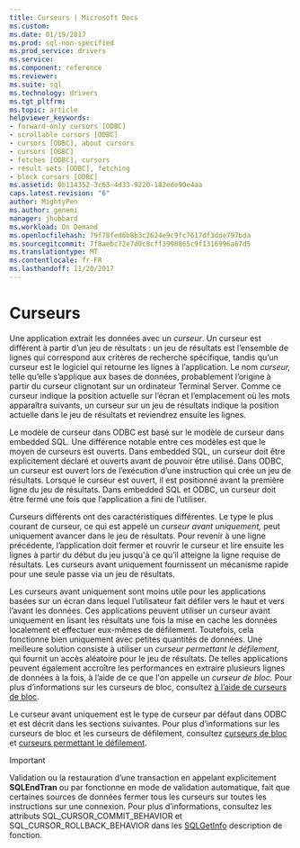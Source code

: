 ```yaml
---
title: Curseurs | Microsoft Docs
ms.custom: 
ms.date: 01/19/2017
ms.prod: sql-non-specified
ms.prod_service: drivers
ms.service: 
ms.component: reference
ms.reviewer: 
ms.suite: sql
ms.technology: drivers
ms.tgt_pltfrm: 
ms.topic: article
helpviewer_keywords:
- forward-only cursors [ODBC]
- scrollable cursors [ODBC]
- cursors [ODBC], about cursors
- cursors [ODBC]
- fetches [ODBC], cursors
- result sets [ODBC], fetching
- block cursors [ODBC]
ms.assetid: 0b114352-3c63-4d33-9220-182ede90e4aa
caps.latest.revision: "6"
author: MightyPen
ms.author: genemi
manager: jhubbard
ms.workload: On Demand
ms.openlocfilehash: 79f78fed6b8b3c2624e9c9fc7617df3dde797bda
ms.sourcegitcommit: 7f8aebc72e7d0c8cff3990865c9f1316996a67d5
ms.translationtype: MT
ms.contentlocale: fr-FR
ms.lasthandoff: 11/20/2017
---
```

# <a name="cursors"></a>Curseurs
Une application extrait les données avec un *curseur*. Un curseur est différent à partir d’un jeu de résultats : un jeu de résultats est l’ensemble de lignes qui correspond aux critères de recherche spécifique, tandis qu’un curseur est le logiciel qui retourne les lignes à l’application. Le nom *curseur,* telle qu’elle s’applique aux bases de données, probablement l’origine à partir du curseur clignotant sur un ordinateur Terminal Server. Comme ce curseur indique la position actuelle sur l’écran et l’emplacement où les mots apparaîtra suivants, un curseur sur un jeu de résultats indique la position actuelle dans le jeu de résultats et reviendrez ensuite les lignes.  
  
 Le modèle de curseur dans ODBC est basé sur le modèle de curseur dans embedded SQL. Une différence notable entre ces modèles est que le moyen de curseurs est ouverts. Dans embedded SQL, un curseur doit être explicitement déclaré et ouverts avant de pouvoir être utilisé. Dans ODBC, un curseur est ouvert lors de l’exécution d’une instruction qui crée un jeu de résultats. Lorsque le curseur est ouvert, il est positionné avant la première ligne du jeu de résultats. Dans embedded SQL et ODBC, un curseur doit être fermé une fois que l’application a fini de l’utiliser.  
  
 Curseurs différents ont des caractéristiques différentes. Le type le plus courant de curseur, ce qui est appelé un *curseur avant uniquement,* peut uniquement avancer dans le jeu de résultats. Pour revenir à une ligne précédente, l’application doit fermer et rouvrir le curseur et lire ensuite les lignes à partir du début du jeu jusqu'à ce qu’il atteigne la ligne requise de résultats. Les curseurs avant uniquement fournissent un mécanisme rapide pour une seule passe via un jeu de résultats.  
  
 Les curseurs avant uniquement sont moins utile pour les applications basées sur un écran dans lequel l’utilisateur fait défiler vers le haut et vers l’avant les données. Ces applications peuvent utiliser un curseur avant uniquement en lisant les résultats une fois la mise en cache les données localement et effectuer eux-mêmes de défilement. Toutefois, cela fonctionne bien uniquement avec petites quantités de données. Une meilleure solution consiste à utiliser un *curseur permettant le défilement,* qui fournit un accès aléatoire pour le jeu de résultats. De telles applications peuvent également accroître les performances en extraire plusieurs lignes de données à la fois, à l’aide de ce que l'on appelle un *curseur de bloc.* Pour plus d’informations sur les curseurs de bloc, consultez [à l’aide de curseurs de bloc](../../../odbc/reference/develop-app/using-block-cursors.md).  
  
 Le curseur avant uniquement est le type de curseur par défaut dans ODBC et est décrit dans les sections suivantes. Pour plus d’informations sur les curseurs de bloc et les curseurs de défilement, consultez [curseurs de bloc](../../../odbc/reference/develop-app/block-cursors.md) et [curseurs permettant le défilement](../../../odbc/reference/develop-app/scrollable-cursors.md).  
  
> [!IMPORTANT]  
>  Validation ou la restauration d’une transaction en appelant explicitement **SQLEndTran** ou par fonctionne en mode de validation automatique, fait que certaines sources de données fermer tous les curseurs sur toutes les instructions sur une connexion. Pour plus d’informations, consultez les attributs SQL_CURSOR_COMMIT_BEHAVIOR et SQL_CURSOR_ROLLBACK_BEHAVIOR dans les [SQLGetInfo](../../../odbc/reference/syntax/sqlgetinfo-function.md) description de fonction.
